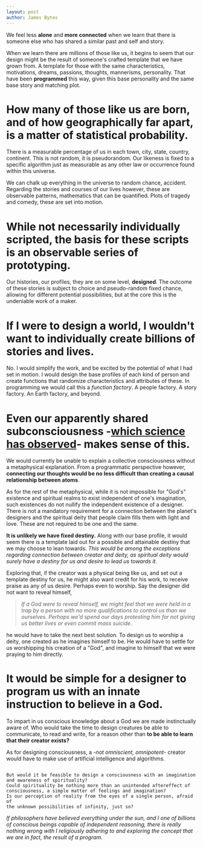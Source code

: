 ```yaml
---
layout: post
author: James Bytes
---
```


 We feel less **alone** and **more connected** when we learn that there is someone else who has shared a similar past and self and story.

 When we learn there are millions of those like us, it begins to seem that our design might be the result of someone's crafted template that we have grown from. A template for those with the same characteristics, motivations, dreams, passions, thoughts, mannerisms, personality. That have been **programmed** this way, given this base personality and the same base story and matching plot.

# How many of those like us are born, and of how geographically far apart, is a matter of statistical probability.

There is a measurable percentage of us in each town, city, state, country, continent. This is not random, it is pseudorandom. Our likeness is fixed to a specific algorithm just as measurable as any other law or occurrence found within this universe.

We can chalk up everything in the universe to random chance, accident. Regarding the stories and courses of our lives however, these are observable patterns, mathematics that can be quantified. Plots of tragedy and comedy, these are set into motion.

# While not necessarily individually scripted, the basis for these scripts is an observable series of prototyping.

Our histories, our profiles, they are on some level, **designed**.
The outcome of these stories is subject to choice and pseudo-random fixed chance, allowing for different potential possibilities, but at the core this is the undeniable work of a maker.

# If I were to design a world, I wouldn't want to individually create billions of stories and lives.

No. I would simplify the work, and be excited by the potential of what I had set in motion. I would design the base profiles of each kind of person and create functions that randomize characteristics and
attributes of these. In programming we would call this a _function factory_. A people factory. A story factory. An Earth factory, and beyond.

<!--
It makes sense why people would want to consciously ignore all of this, that we are of a world designed by us, but I often fail to understand **how** anyone can ignore it, if they really think about it. There's no
mistaking it, theres no other theory or hypothesis that takes into account all of it in such a way. -->

# Even our apparently shared subconsciousness -[which science has observed]("https://earlybirdstreehouse.wordpress.com/2014/12/01/the-crossword-puzzle-phenomenon-by-monica-england/")- makes sense of this.

We would currently be unable to explain a collective consciousness without a metaphysical explanation. From a programmatic perspective however, **connecting our thoughts would be no less difficult than creating a causal
relationship between atoms**.

As for the rest of the metaphysical, while it is not impossible for "God's" existence and spiritual realms to exist independent of one's imagination, such existences do not nullify the independent existence of a designer. There is not a mandatory requirement for a connection between the planet's designers and the spiritual deity that people claim fills them with light and love. These are not required to be one and the same.

**It is unlikely we have fixed destiny.** Along with our base profile, it would seem there is a template laid out for a possible and attainable destiny that we may choose to lean towards. _This would be among the exceptions regarding connection between creator and deity, as spiritual deity would surely have a destiny for us and desire to lead us towards it._

Exploring that, if the creator was a physical being like us, and set out a
template destiny for us, he might also want credit for his work, to receive praise as any of us desire. Perhaps even to worship. Say the designer did not want to reveal himself,

> _If a God were to reveal himself, we might feel that we were held in a trap by a person with no more qualifications to control us than we ourselves. Perhaps we'd spend our days protesting him for not giving us better lives or even commit mass suicide._

he would have to take the next best solution. To design us to worship a deity, one created as he imagines himself to be. He would have to settle for us worshipping his creation of a "God", and imagine to himself that we were praying to him directly.

# It would be simple for a designer to program us with an innate instruction to believe in a God.

To impart in us conscious knowledge about a God we are made instinctually aware of. Who would take the time to design creatures be able to communicate, to read and write, for a reason other than **to be able to learn that their creator exists?**

As for designing consciousness, a _-not omniscient, omnipotent-_ creator would have to make use of artificial intelligence and algorithms.

```

But would it be feasible to design a consciousness with an imagination and awareness of spirituality?
Could spirituality be nothing more than an unintended aftereffect of consciousness, a simple matter of feelings and imagination?
Is our perception of reality from the eyes of a single person, afraid of
the unknown possibilities of infinity, just so?

```

_If philosophers have believed everything under the sun, and I one of billions of conscious beings capable of independent reasoning, there is really nothing wrong with I religiously adhering to and exploring the concept that we are in fact, the result of a program._
